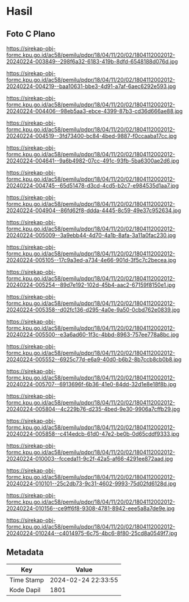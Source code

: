 # Hasil

## Foto C Plano

https://sirekap-obj-formc.kpu.go.id/ac58/pemilu/pdpr/18/04/11/20/02/1804112002012-20240224-003849--298f6a32-6183-419b-8dfd-6548188d076d.jpg

https://sirekap-obj-formc.kpu.go.id/ac58/pemilu/pdpr/18/04/11/20/02/1804112002012-20240224-004219--baa10631-bbe3-4d91-a7af-6aec6292e593.jpg

https://sirekap-obj-formc.kpu.go.id/ac58/pemilu/pdpr/18/04/11/20/02/1804112002012-20240224-004406--98eb5aa3-ebce-4399-87b3-cd36d666ae88.jpg

https://sirekap-obj-formc.kpu.go.id/ac58/pemilu/pdpr/18/04/11/20/02/1804112002012-20240224-004519--3fd73400-bc84-4bed-9887-f0ccaaba17cc.jpg

https://sirekap-obj-formc.kpu.go.id/ac58/pemilu/pdpr/18/04/11/20/02/1804112002012-20240224-004641--9a6b4982-07cc-491c-93fb-5ba6300ae2d6.jpg

https://sirekap-obj-formc.kpu.go.id/ac58/pemilu/pdpr/18/04/11/20/02/1804112002012-20240224-004745--65d51478-d3cd-4cd5-b2c7-e984535d1aa7.jpg

https://sirekap-obj-formc.kpu.go.id/ac58/pemilu/pdpr/18/04/11/20/02/1804112002012-20240224-004904--86fd62f8-ddda-4445-8c59-49e37c952634.jpg

https://sirekap-obj-formc.kpu.go.id/ac58/pemilu/pdpr/18/04/11/20/02/1804112002012-20240224-005009--3a9ebb44-4d70-4a1b-8afa-3a11a0fac230.jpg

https://sirekap-obj-formc.kpu.go.id/ac58/pemilu/pdpr/18/04/11/20/02/1804112002012-20240224-005105--17c9a3ed-a734-4e66-901d-3f5c7c2becea.jpg

https://sirekap-obj-formc.kpu.go.id/ac58/pemilu/pdpr/18/04/11/20/02/1804112002012-20240224-005254--89d7e192-102d-45b4-aac2-67159f8150e1.jpg

https://sirekap-obj-formc.kpu.go.id/ac58/pemilu/pdpr/18/04/11/20/02/1804112002012-20240224-005358--d02fc136-d295-4a0e-9a50-0cbd762e0839.jpg

https://sirekap-obj-formc.kpu.go.id/ac58/pemilu/pdpr/18/04/11/20/02/1804112002012-20240224-005500--e3a6ad60-1f3c-4bbd-8963-757ee778a8bc.jpg

https://sirekap-obj-formc.kpu.go.id/ac58/pemilu/pdpr/18/04/11/20/02/1804112002012-20240224-005552--6925c77d-e6a9-40d0-b6b2-8b7ccb8cb0b8.jpg

https://sirekap-obj-formc.kpu.go.id/ac58/pemilu/pdpr/18/04/11/20/02/1804112002012-20240224-005707--6913696f-6b36-41e0-84dd-32d1e8e18f8b.jpg

https://sirekap-obj-formc.kpu.go.id/ac58/pemilu/pdpr/18/04/11/20/02/1804112002012-20240224-005804--4c229b76-d235-4bed-9e30-9906a7cffb29.jpg

https://sirekap-obj-formc.kpu.go.id/ac58/pemilu/pdpr/18/04/11/20/02/1804112002012-20240224-005858--c414edcb-61d0-47e2-be0b-0d65cddf9333.jpg

https://sirekap-obj-formc.kpu.go.id/ac58/pemilu/pdpr/18/04/11/20/02/1804112002012-20240224-010003--fcceda11-9c2f-42a5-af66-4291ee872aad.jpg

https://sirekap-obj-formc.kpu.go.id/ac58/pemilu/pdpr/18/04/11/20/02/1804112002012-20240224-010101--25c2db73-9c31-4602-9993-75d02fd6128d.jpg

https://sirekap-obj-formc.kpu.go.id/ac58/pemilu/pdpr/18/04/11/20/02/1804112002012-20240224-010156--ce9ff6f8-9308-4781-8942-eee5a8a7de9e.jpg

https://sirekap-obj-formc.kpu.go.id/ac58/pemilu/pdpr/18/04/11/20/02/1804112002012-20240224-010244--c4014975-6c75-4bc6-8f80-25cd8a0549f7.jpg


## Metadata

| Key        | Value               |
| ---------- | ------------------- |
| Time Stamp | 2024-02-24 22:33:55 |
| Kode Dapil | 1801                |



